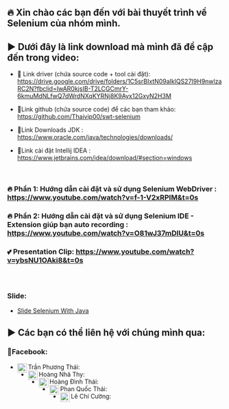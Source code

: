 ## 🔥 Xin chào các bạn đến với bài thuyết trình về Selenium của nhóm mình.

### <h2>▶ Dưới đây là link download mà mình đã đề cập đến trong video:</h2>

- 🔗 Link driver (chứa source code + tool cài đặt): https://drive.google.com/drive/folders/1C5srBIxtN09aIklQS27I9H9nwlzaRC2N?fbclid=IwAR0kjsIB-T2LCGCmrY-6kmuMdNLfwQ7dWrdNXqKYRNj8K9Ayx12GxyN2H3M

- 🔗Link github (chứa source code) để các bạn tham khảo: https://github.com/Thaivip00/swt-selenium

- 🔗Link Downloads JDK : https://www.oracle.com/java/technologies/downloads/

- 🔗Link cài đặt Intellij IDEA : https://www.jetbrains.com/idea/download/#section=windows

</br>

### 🔥 Phần 1: Hướng dẫn cài đặt và sử dụng Selenium WebDriver : https://www.youtube.com/watch?v=f-1-V2xRPIM&t=0s

### 🔥 Phần 2: Hướng dẫn cài đặt và sử dụng Selenium IDE - Extension giúp bạn auto recording : https://www.youtube.com/watch?v=O81wJ37mDlU&t=0s

### 💕 Presentation Clip: https://www.youtube.com/watch?v=ybsNU1OAki8&t=0s

</br>

## <h3>Slide:</h3>
- [Slide Selenium With Java](https://docs.google.com/presentation/d/1hWaF_INosbZNn7oZpWepab-_KTMZU79g/edit#slide=id.p1)

### <h2>▶ Các bạn có thể liên hệ với chúng mình qua:</h2>

### 📢Facebook:

- Trần Phương Thái: <a href="https://www.facebook.com/thaiyeunguyet"><img align="left" alt="thaiyeunguyet| Facebook" width="22px" src="https://cdn.jsdelivr.net/npm/simple-icons@v3/icons/facebook.svg"/></a>
- Hoàng Nhã Thy: <a href="https://www.facebook.com/OrieSocuteee"><img align="left" alt="OrieSocuteee| Facebook" width="22px" src="https://cdn.jsdelivr.net/npm/simple-icons@v3/icons/facebook.svg"/></a>
- Hoàng Đình Thái: <a href="https://www.facebook.com/tuitenthaiii"><img align="left" alt="tuitenthaiii| Facebook" width="22px" src="https://cdn.jsdelivr.net/npm/simple-icons@v3/icons/facebook.svg"/></a>
- Phan Quốc Thái: <a href="https://www.facebook.com/thai.phan.5209000"><img align="left" alt="thai.phan.5209000| Facebook" width="22px" src="https://cdn.jsdelivr.net/npm/simple-icons@v3/icons/facebook.svg"/></a>
- Lê Chí Cường: <a href="https://www.facebook.com/Lcc060798"><img align="left" alt="Lcc060798| Facebook" width="22px" src="https://cdn.jsdelivr.net/npm/simple-icons@v3/icons/facebook.svg"/></a>

</br>


